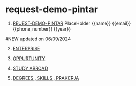 # request-demo-pintar


1. [REUEST-DEMO-PINTAR](https://htmlpreview.github.io/?https://github.com/amananku-pintar/request-demo-pintar/blob/main/REQUEST_DEMO.html) PlaceHolder {{name}} {{email}} {{phone_number}} {{year}}

#NEW updated on 06/09/2024

2.  [ENTERPRISE](https://htmlpreview.github.io/?https://github.com/amananku-pintar/request-demo-pintar/blob/main/ENTERPRISE_CONTACT_US.html)
3.  [OPPURTUNITY](https://htmlpreview.github.io/?https://github.com/amananku-pintar/request-demo-pintar/blob/main/OPPORTUNITY_CONTACT_US.html)  
  
4.  [STUDY ABROAD](https://htmlpreview.github.io/?https://github.com/amananku-pintar/request-demo-pintar/blob/main/STUDY_ABORAD_CONTACT_US.html) 
  
5.  [DEGREES , SKILLS , PRAKERJA](https://htmlpreview.github.io/?https://github.com/amananku-pintar/request-demo-pintar/blob/main/DEGREE_SKILLS_PRAKERJA_CONTACT_US.html) 

